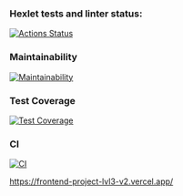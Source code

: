 ### Hexlet tests and linter status:
[![Actions Status](https://github.com/miroslav-kolomiets/frontend-project-lvl3/workflows/hexlet-check/badge.svg)](https://github.com/miroslav-kolomiets/frontend-project-lvl3/actions)

### Maintainability
[![Maintainability](https://api.codeclimate.com/v1/badges/52ed862b2251586328ca/maintainability)](https://codeclimate.com/github/miroslav-kolomiets/frontend-project-lvl3/maintainability)

### Test Coverage
[![Test Coverage](https://api.codeclimate.com/v1/badges/52ed862b2251586328ca/test_coverage)](https://codeclimate.com/github/miroslav-kolomiets/frontend-project-lvl3/test_coverage)

### CI
[![CI](https://github.com/miroslav-kolomiets/frontend-project-lvl3/actions/workflows/ci.yml/badge.svg?branch=main)](https://github.com/miroslav-kolomiets/frontend-project-lvl3/actions/workflows/ci.yml)

https://frontend-project-lvl3-v2.vercel.app/
